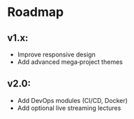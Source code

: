 # Roadmap

## v1.x:

- Improve responsive design
- Add advanced mega‑project themes

## v2.0:

- Add DevOps modules (CI/CD, Docker)
- Add optional live streaming lectures
